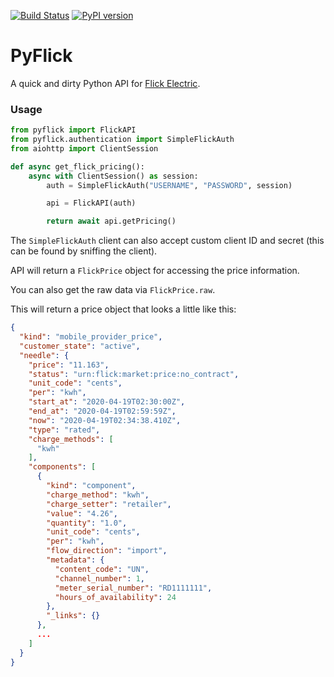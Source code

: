 [![Build Status](https://travis-ci.org/ZephireNZ/PyFlick.png?branch=master)](https://travis-ci.org/ZephireNZ/PyFlick)
[![PyPI version](https://badge.fury.io/py/PyFlick.svg)](https://pypi.org/project/PyFlick/)

# PyFlick
A quick and dirty Python API for [Flick Electric](https://flickelectric.co.nz).

### Usage

```python
from pyflick import FlickAPI
from pyflick.authentication import SimpleFlickAuth
from aiohttp import ClientSession

def async get_flick_pricing():
    async with ClientSession() as session:
        auth = SimpleFlickAuth("USERNAME", "PASSWORD", session)

        api = FlickAPI(auth)

        return await api.getPricing()
```

The `SimpleFlickAuth` client can also accept custom client ID and secret (this can be found by sniffing the client).

API will return a `FlickPrice` object for accessing the price information.

You can also get the raw data via `FlickPrice.raw`.

This will return a price object that looks a little like this:

```json
{
  "kind": "mobile_provider_price",
  "customer_state": "active",
  "needle": {
    "price": "11.163",
    "status": "urn:flick:market:price:no_contract",
    "unit_code": "cents",
    "per": "kwh",
    "start_at": "2020-04-19T02:30:00Z",
    "end_at": "2020-04-19T02:59:59Z",
    "now": "2020-04-19T02:34:38.410Z",
    "type": "rated",
    "charge_methods": [
      "kwh"
    ],
    "components": [
      {
        "kind": "component",
        "charge_method": "kwh",
        "charge_setter": "retailer",
        "value": "4.26",
        "quantity": "1.0",
        "unit_code": "cents",
        "per": "kwh",
        "flow_direction": "import",
        "metadata": {
          "content_code": "UN",
          "channel_number": 1,
          "meter_serial_number": "RD1111111",
          "hours_of_availability": 24
        },
        "_links": {}
      },
      ...
    ]
  }
}
```